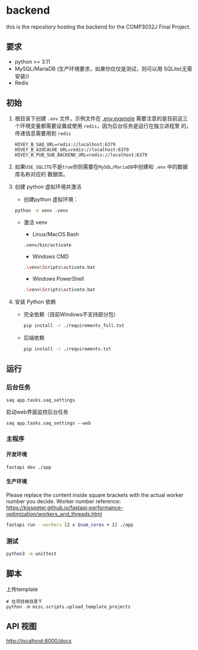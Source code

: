 # backend

this is the repository hosting the backend for the COMP3032J Final Project.

## 要求

- python >= 3.11
- MySQL/MariaDB (生产环境要求，如果你仅仅是测试，则可以用 SQLite(无需安装))
- Redis

## 初始

1. 根目录下创建 `.env` 文件，示例文件在 [.env.example](./.env.example)
   需要注意的是目前这三个环境变量都需要设置成使用 `redis`，因为后台任务是运行在独立进程里
   的，传递信息需要用到 `redis`
   ```
   HIVEY_B_SAQ_URL=redis://localhost:6379
   HIVEY_B_AIOCACHE_URL=redis://localhost:6379
   HIVEY_B_PUB_SUB_BACKEND_URL=redis://localhost:6379
   ```
   
2. 如果`USE_SQLITE`不是`true`你则需要在`MySQL/MariaDB`中创建和 `.env` 中的数据库名称对应的
   数据库。
3. 创建 python 虚拟环境并激活
   - 创建python 虚拟环境：

   ```sh
   python -m venv .venv
   ```

   - 激活 venv
      - Linux/MacOS Bash

      ```sh
      .venv/bin/activate 
      ```

      - Windows CMD

      ```sh
      .\venv\Scripts\activate.bat
      ```

      - Windows PowerShell

      ```sh
      .\venv\Scripts\activate.bat
      ```

4. 安装 Python 依赖
   - 完全依赖（目前Windows不支持部分包）

      ``` sh
      pip install -r ./requirements_full.txt
      ```

   - 后端依赖

      ``` sh
      pip install -r ./requirements.txt
      ```

## 运行

### 后台任务

```
saq app.tasks.saq_settings
```

启动web界面监控后台任务

```
saq app.tasks.saq_settings --web
```

### 主程序

#### 开发环境

``` sh
fastapi dev ./app
```

#### 生产环境

Please replace the content inside square brackets with the actual worker number
you decide. Worker number reference: <https://kisspeter.github.io/fastapi-performance-optimization/workers_and_threads.html>

``` sh
fastapi run --workers [2 x $num_cores + 1] ./app
```

### 测试
```sh
python3 -m unittest
```

## 脚本

上传template

```
# 在项目根目录下
python -m misc.scripts.upload_template_projects
```

## API 视图

<http://localhost:8000/docs>